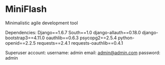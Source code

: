MiniFlash
=========

Minimalistic agile development tool

Dependencies:
Django==1.6.7
South==1.0
django-allauth==0.18.0
django-bootstrap3==4.11.0
oauthlib==0.6.3
psycopg2==2.5.4
python-openid==2.2.5
requests==2.4.1
requests-oauthlib==0.4.1

Superuser account:
username: admin
email: admin@admin.com
password: admin